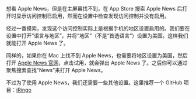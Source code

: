 想看 Apple News，但是在主屏幕找不到，在 App Store 搜索 Apple News 后打开时显示访问控制已启用，然而在设置中检查发现访问控制并没有启用。

经过一番摸索，发现这个访问控制实际上是根据手机的地区设置启用的。我们要在设置中打开“语言与地区”，并将“地区”（不是“首选语言”）设置为美国。这样我们就能打开 Apple News 了。

同样的，如果你在 Mac 上找不到 Apple News，也需要将地区设置为美国，然后打开 [Apple News 官网](https://www.apple.com/apple-news/)，点击试用，就会弹出 Apple News 了。之后你可以通过聚焦搜索查找“News”来打开 Apple News。

不过为了使用 Apple News，我们还需要一些其他设置。这里推荐一个 GitHub 项目：[iRingo](https://github.com/VirgilClyne/iRingo)